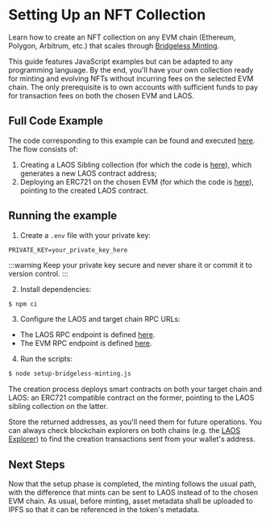 # Setting Up an NFT Collection

Learn how to create an NFT collection on any EVM chain (Ethereum, Polygon, Arbitrum, etc.) that scales through [Bridgeless Minting](/learn/bridgeless-minting/introduction).

This guide features JavaScript examples but can be adapted to any programming language. By the end, you'll have your own collection ready for minting and evolving NFTs without incurring fees on the selected EVM chain. The only prerequisite is to own accounts with sufficient funds to pay for transaction fees on both the chosen EVM and LAOS.

## Full Code Example

The code corresponding to this example can be found and executed [here](https://github.com/freeverseio/laos-examples/blob/main/setup-bridgeless-minting.js).
The flow consists of:

1. Creating a LAOS Sibling collection (for which the code is [here](https://github.com/freeverseio/laos-examples/blob/main/create-laos-collection.js)), which generates a new LAOS contract address;
2. Deploying an ERC721 on the chosen EVM (for which the code is [here](https://github.com/freeverseio/laos-examples/blob/main/deploy721.js)), pointing to the created LAOS contract.


## Running the example

1. Create a `.env` file with your private key:

```
PRIVATE_KEY=your_private_key_here
```

:::warning
Keep your private key secure and never share it or commit it to version control.
:::


2. Install dependencies:

```bash
$ npm ci
```

3.  Configure the LAOS and target chain RPC URLs:

* The LAOS RPC endpoint is defined [here](https://github.com/freeverseio/laos-examples/blob/main/setup-bridgeless-minting.js#L21).
* The EVM RPC endpoint is defined [here](https://github.com/freeverseio/laos-examples/blob/main/setup-bridgeless-minting.js#L18).

4. Run the scripts:

```bash
$ node setup-bridgeless-minting.js
```

The creation process deploys smart contracts on both your target chain and LAOS: an ERC721 compatible contract on the former, pointing to the
LAOS sibling collection on the latter.

Store the returned addresses, as you'll need them for future operations. You can always check blockchain explorers on both chains (e.g. the [LAOS Explorer](https://blockscout.laos.laosfoundation.io/))
to find the creation transactions sent from your wallet's address.


## Next Steps

Now that the setup phase is completed, the minting follows the usual path, with the difference that mints can be sent to LAOS instead of to the chosen EVM chain. 
As usual, before minting, asset metadata shall be uploaded to IPFS so that it can be referenced in the token's metadata.